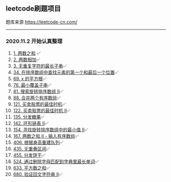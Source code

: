 ## leetcode刷题项目
题库来源 https://leetcode-cn.com/

---
### 2020.11.2 开始认真整理

1. [1. 两数之和](src/main/java/cn/zbq/_0001/two_sum/README.md) ✅
2. [2. 两数相加](src/main/java/cn/zbq/_0002/add_two_numbers/README.md)✅
3. [3. 无重复字符的最长子串](src/main/java/cn/zbq/_0003/longest_substring_without_repeating_characters/README.md)✅
34. [34. 在排序数组中查找元素的第一个和最后一个位置](src/main/java/cn/zbq/_0034/find_first_and_last_position_of_element_in_sorted_array/README.md)✅
69. [69. x 的平方根](src/main/java/cn/zbq/_0069/sqrtx/README.md)✅
76. [76. 最小覆盖子串](src/main/java/cn/zbq/_0076/minimum_window_substring/README.md)✅
81. [81. 搜索旋转排序数组 II](src/main/java/cn/zbq/_0081/search_in_rotated_sorted_array_ii/README.md)✅
88. [88. 合并两个有序数组](src/main/java/cn/zbq/_0088/merge_sorted_array/README.md)✅
121. [121. 买卖股票的最佳时机](src/main/java/cn/zbq/_0121/best_time_to_buy_and_sell_stock/README.md)✅
122. [122. 买卖股票的最佳时机 II](src/main/java/cn/zbq/_0122/best_time_to_buy_and_sell_stock_ii/README.md)✅
135. [135. 分发糖果](src/main/java/cn/zbq/_0135/candy/README.md)✅
142. [142. 环形链表 II](src/main/java/cn/zbq/_0142/linked_list_cycle_ii/README.md)✅
154. [154. 寻找旋转排序数组中的最小值 II](src/main/java/cn/zbq/_0154/find_minimum_in_rotated_sorted_array_ii/README.md)✅
167. [167. 两数之和 II - 输入有序数组](src/main/java/cn/zbq/_0167/two_sum_ii_input_array_is_sorted/README.md)✅
406. [406. 根据身高重建队列](src/main/java/cn/zbq/_0406/queue_reconstruction_by_height/README.md)✅
435. [435. 无重叠区间](src/main/java/cn/zbq/_0435/non_overlapping_intervals/README.md)✅
455. [455. 分发饼干](src/main/java/cn/zbq/_0455/assign_cookies/README.md)✅
524. [524. 通过删除字母匹配到字典里最长单词](src/main/java/cn/zbq/_0524/longest_word_in_dictionary_through_deleting/README.md)✅
633. [633. 平方数之和](src/main/java/cn/zbq/_0633/sum_of_square_numbers/README.md)✅
680. [680. 验证回文字符串 Ⅱ](src/main/java/cn/zbq/_0680/valid_palindrome_ii/README.md)✅

